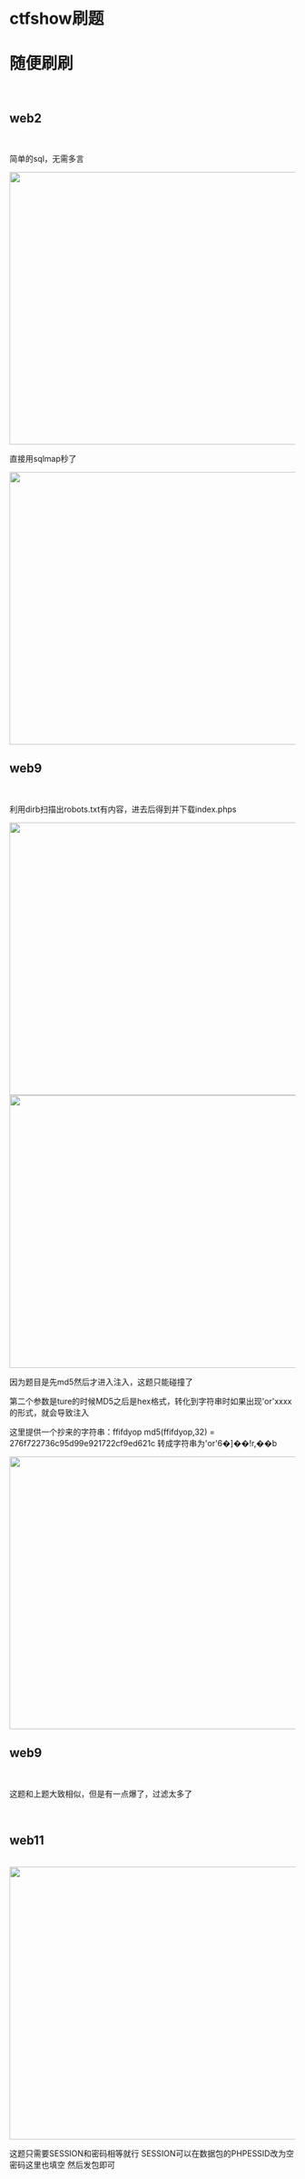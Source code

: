 # ctfshow刷题
# 随便刷刷

<br>

## web2

<br>

简单的sql，无需多言

<img src="https://54huarui.github.io/blogs/ctfshows/1.png" width="880" height="480">

直接用sqlmap秒了

<img src="https://54huarui.github.io/blogs/ctfshows/2.png" width="880" height="480">


<br>

## web9

<br>

利用dirb扫描出robots.txt有内容，进去后得到并下载index.phps

<img src="https://54huarui.github.io/blogs/ctfshows/3.png" width="880" height="480">

<img src="https://54huarui.github.io/blogs/ctfshows/4.png" width="880" height="480">

因为题目是先md5然后才进入注入，这题只能碰撞了


第二个参数是ture的时候MD5之后是hex格式，转化到字符串时如果出现'or'xxxx的形式，就会导致注入

这里提供一个抄来的字符串：ffifdyop
md5(ffifdyop,32) = 276f722736c95d99e921722cf9ed621c
转成字符串为'or'6�]��!r,��b

<img src="https://54huarui.github.io/blogs/ctfshows/5.png" width="880" height="480">

<br>

## web9

<br>

这题和上题大致相似，但是有一点爆了，过滤太多了

<br>

## web11


<br>

<img src="https://54huarui.github.io/blogs/ctfshows/6.png" width="880" height="480">

这题只需要SESSION和密码相等就行 
SESSION可以在数据包的PHPESSID改为空
密码这里也填空
然后发包即可


<br>
